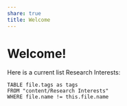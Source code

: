 ```yaml
---
share: true
title: Welcome
---
```

# Welcome!
Here is a current list Research Interests:

```dataview
TABLE file.tags as tags
FROM "content/Research Interests"
WHERE file.name != this.file.name
```


